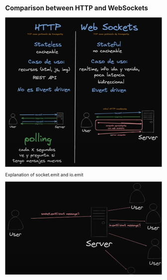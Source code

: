 ## Comparison between HTTP and WebSockets

![HTTP vs WebSockets](./images/explanation.png)

Explanation of socket.emit and io.emit

![socket.emit vs io.emit](./images/explanation2.png)